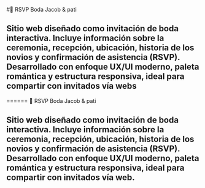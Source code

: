 

#💍 RSVP Boda Jacob &amp; pati

## Sitio web diseñado como invitación de boda interactiva. Incluye información sobre la ceremonia, recepción, ubicación, historia de los novios y confirmación de asistencia (RSVP). Desarrollado con enfoque UX/UI moderno, paleta romántica y estructura responsiva, ideal para compartir con invitados vía webs
======
💍 RSVP Boda Jacob &amp; pati

## Sitio web diseñado como invitación de boda interactiva. Incluye información sobre la ceremonia, recepción, ubicación, historia de los novios y confirmación de asistencia (RSVP). Desarrollado con enfoque UX/UI moderno, paleta romántica y estructura responsiva, ideal para compartir con invitados vía web.

